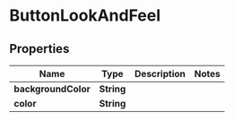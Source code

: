 # ButtonLookAndFeel

## Properties
Name | Type | Description | Notes
------------ | ------------- | ------------- | -------------
**backgroundColor** | **String** |  | 
**color** | **String** |  | 
